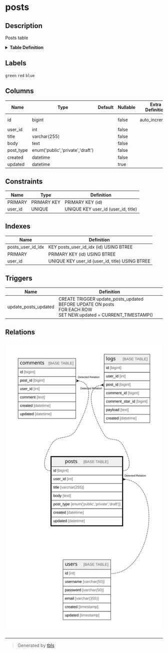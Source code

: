 # posts

## Description

Posts table

<details>
<summary><strong>Table Definition</strong></summary>

```sql
CREATE TABLE `posts` (
  `id` bigint NOT NULL AUTO_INCREMENT,
  `user_id` int NOT NULL,
  `title` varchar(255) NOT NULL,
  `body` text NOT NULL,
  `post_type` enum('public','private','draft') NOT NULL COMMENT 'public/private/draft',
  `created` datetime NOT NULL,
  `updated` datetime DEFAULT NULL,
  PRIMARY KEY (`id`),
  UNIQUE KEY `user_id` (`user_id`,`title`),
  KEY `posts_user_id_idx` (`id`) USING BTREE
) ENGINE=InnoDB DEFAULT CHARSET=utf8mb4 COLLATE=utf8mb4_0900_ai_ci COMMENT='Posts table'
```

</details>

## Labels

`green` `red` `blue`

## Columns

| Name | Type | Default | Nullable | Extra Definition | Children | Parents | Comment |
| ---- | ---- | ------- | -------- | ---------------- | -------- | ------- | ------- |
| id | bigint |  | false | auto_increment | [comments](comments.md) [logs](logs.md) |  |  |
| user_id | int |  | false |  |  | [users](users.md) |  |
| title | varchar(255) |  | false |  |  |  |  |
| body | text |  | false |  |  |  | post body |
| post_type | enum('public','private','draft') |  | false |  |  |  | public/private/draft |
| created | datetime |  | false |  |  |  |  |
| updated | datetime |  | true |  |  |  |  |

## Constraints

| Name | Type | Definition |
| ---- | ---- | ---------- |
| PRIMARY | PRIMARY KEY | PRIMARY KEY (id) |
| user_id | UNIQUE | UNIQUE KEY user_id (user_id, title) |

## Indexes

| Name | Definition |
| ---- | ---------- |
| posts_user_id_idx | KEY posts_user_id_idx (id) USING BTREE |
| PRIMARY | PRIMARY KEY (id) USING BTREE |
| user_id | UNIQUE KEY user_id (user_id, title) USING BTREE |

## Triggers

| Name | Definition |
| ---- | ---------- |
| update_posts_updated | CREATE TRIGGER update_posts_updated BEFORE UPDATE ON posts<br />FOR EACH ROW<br />SET NEW.updated = CURRENT_TIMESTAMP() |

## Relations

![er](posts.svg)

---

> Generated by [tbls](https://github.com/k1LoW/tbls)
